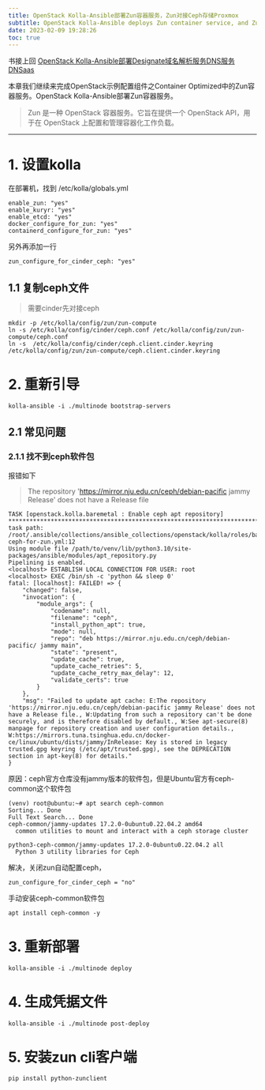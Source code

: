 ```yaml
---
title: OpenStack Kolla-Ansible部署Zun容器服务，Zun对接Ceph存储Proxmox
subtitle: OpenStack Kolla-Ansible deploys Zun container service, and Zun connects to Ceph storage Proxmox
date: 2023-02-09 19:28:26
toc: true
---
```


 书接上回 [OpenStack Kolla-Ansible部署Designate域名解析服务DNS服务DNSaas](https://blog.csdn.net/qq_35485875/article/details/128921256)

本章我们继续来完成OpenStack示例配置组件之Container Optimized中的Zun容器服务。OpenStack Kolla-Ansible部署Zun容器服务。

> Zun 是一种 OpenStack 容器服务。它旨在提供一个 OpenStack API，用于在 OpenStack 上配置和管理容器化工作负载。

------

# 1. 设置kolla

在部署机，找到 /etc/kolla/globals.yml 

```
enable_zun: "yes"
enable_kuryr: "yes"
enable_etcd: "yes"
docker_configure_for_zun: "yes"
containerd_configure_for_zun: "yes"
```



另外再添加一行

```
zun_configure_for_cinder_ceph: "yes"
```



## 1.1 复制ceph文件

> 需要cinder先对接ceph

```
mkdir -p /etc/kolla/config/zun/zun-compute
ln -s /etc/kolla/config/cinder/ceph.conf /etc/kolla/config/zun/zun-compute/ceph.conf
ln -s  /etc/kolla/config/cinder/ceph.client.cinder.keyring /etc/kolla/config/zun/zun-compute/ceph.client.cinder.keyring
```





# 2. 重新引导

```
kolla-ansible -i ./multinode bootstrap-servers
```



## 2.1 常见问题 

### 2.1.1 找不到ceph软件包

报错如下

> The repository 'https://mirror.nju.edu.cn/ceph/debian-pacific jammy Release' does not have a Release file

```
TASK [openstack.kolla.baremetal : Enable ceph apt repository] ************************************************************************************************************************************************************************
task path: /root/.ansible/collections/ansible_collections/openstack/kolla/roles/baremetal/tasks/configure-ceph-for-zun.yml:12
Using module file /path/to/venv/lib/python3.10/site-packages/ansible/modules/apt_repository.py
Pipelining is enabled.
<localhost> ESTABLISH LOCAL CONNECTION FOR USER: root
<localhost> EXEC /bin/sh -c 'python && sleep 0'
fatal: [localhost]: FAILED! => {
    "changed": false,
    "invocation": {
        "module_args": {
            "codename": null,
            "filename": "ceph",
            "install_python_apt": true,
            "mode": null,
            "repo": "deb https://mirror.nju.edu.cn/ceph/debian-pacific/ jammy main",
            "state": "present",
            "update_cache": true,
            "update_cache_retries": 5,
            "update_cache_retry_max_delay": 12,
            "validate_certs": true
        }
    },
    "msg": "Failed to update apt cache: E:The repository 'https://mirror.nju.edu.cn/ceph/debian-pacific jammy Release' does not have a Release file., W:Updating from such a repository can't be done securely, and is therefore disabled by default., W:See apt-secure(8) manpage for repository creation and user configuration details., W:https://mirrors.tuna.tsinghua.edu.cn/docker-ce/linux/ubuntu/dists/jammy/InRelease: Key is stored in legacy trusted.gpg keyring (/etc/apt/trusted.gpg), see the DEPRECATION section in apt-key(8) for details."
}
```



原因：ceph官方仓库没有jammy版本的软件包，但是Ubuntu官方有ceph-common这个软件包

```
(venv) root@ubuntu:~# apt search ceph-common
Sorting... Done
Full Text Search... Done
ceph-common/jammy-updates 17.2.0-0ubuntu0.22.04.2 amd64
  common utilities to mount and interact with a ceph storage cluster

python3-ceph-common/jammy-updates 17.2.0-0ubuntu0.22.04.2 all
  Python 3 utility libraries for Ceph
```



解决，关闭zun自动配置ceph，

```
zun_configure_for_cinder_ceph = "no"
```



 手动安装ceph-common软件包

```
apt install ceph-common -y
```



# 3. 重新部署

```
kolla-ansible -i ./multinode deploy
```



# 4. 生成凭据文件

```
kolla-ansible -i ./multinode post-deploy
```



# 5. 安装zun cli客户端

```
pip install python-zunclient
```

